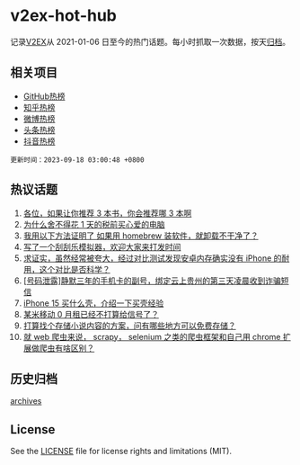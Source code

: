 # v2ex-hot-hub

 记录[V2EX](https://www.v2ex.com/)从 2021-01-06 日至今的热门话题。每小时抓取一次数据，按天[归档](archives)。
 
 ## 相关项目

- [GitHub热榜](https://github.com/it985/github-hot-hub)
- [知乎热榜](https://github.com/it985/zhihu-hot-hub)
- [微博热榜](https://github.com/it985/weibo-hot-hub)
- [头条热榜](https://github.com/it985/toutiao-hot-hub)
- [抖音热榜](https://github.com/it985/douyin-hot-hub)


 `更新时间：2023-09-18 03:00:48 +0800`

## 热议话题

1. [各位，如果让你推荐 3 本书，你会推荐哪 3 本啊](https://www.v2ex.com/t/974506)
1. [为什么舍不得花 1 天的税前买心爱的电脑](https://www.v2ex.com/t/974547)
1. [我用以下方法证明了 如果用 homebrew 装软件，就卸载不干净了？](https://www.v2ex.com/t/974517)
1. [写了一个刮刮乐模拟器，欢迎大家来打发时间](https://www.v2ex.com/t/974504)
1. [求证实，虽然经常被夸大，经过对比测试发现安卓内存确实没有 iPhone 的耐用，这个对比是否科学？](https://www.v2ex.com/t/974608)
1. [[号码泄露]静默三年的手机卡的副号，绑定云上贵州的第三天凌晨收到诈骗短信](https://www.v2ex.com/t/974527)
1. [iPhone 15 买什么壳，介绍一下买壳经验](https://www.v2ex.com/t/974514)
1. [某米移动 0 月租已经不打算给信号了？](https://www.v2ex.com/t/974528)
1. [打算找个存储小说内容的方案，问有哪些地方可以免费存储？](https://www.v2ex.com/t/974609)
1. [就 web 爬虫来说， scrapy， selenium 之类的爬虫框架和自己用 chrome 扩展做爬虫有啥区别？](https://www.v2ex.com/t/974592)

## 历史归档

[archives](archives)

## License

See the [LICENSE](LICENSE) file for license rights and limitations (MIT).
